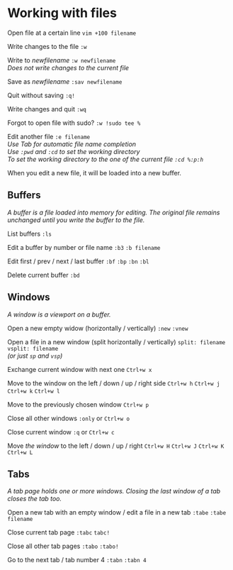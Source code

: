 Working with files
==================

Open file at a certain line  `vim +100 filename`

Write changes to the file  `:w`

Write to _newfilename_   `:w newfilename`   
_Does not write changes to the current file_

Save as _newfilename_   `:sav newfilename`

Quit without saving  `:q!`

Write changes and quit  `:wq`

Forgot to open file with sudo?  `:w !sudo tee %`

Edit another file  `:e filename`     
_Use Tab for automatic file name completion_    
_Use `:pwd` and `:cd` to set the working directory_    
_To set the working directory to the one of the current file `:cd %:p:h`_

When you edit a new file, it will be loaded into a new buffer.


Buffers
-------

_A buffer is a file loaded into memory for editing. The original file remains unchanged until you write the buffer to the file._

List buffers  `:ls`

Edit a buffer by number or file name `:b3`  `:b filename`

Edit first / prev / next / last buffer  `:bf` `:bp` `:bn` `:bl`

Delete current buffer  `:bd`


Windows
-------

_A window is a viewport on a buffer._

Open a new empty widow (horizontally / vertically)   `:new` `:vnew`

Open a file in a new window (split horizontally / vertically)  `split: filename` `vsplit: filename`    
_(or just `sp` and `vsp`)_

Exchange current window with next one  `Ctrl+w x`

Move to the window on the left / down / up / right side  `Ctrl+w h` `Ctrl+w j` `Ctrl+w k` `Ctrl+w l`

Move to the previously chosen window   `Ctrl+w p`

Close all other windows   `:only` or `Ctrl+w o`

Close current window    `:q` or `Ctrl+w c`

Move _the window_ to the left / down / up / right   `Ctrl+w H` `Ctrl+w J` `Ctrl+w K` `Ctrl+w L`


Tabs
----

_A tab page holds one or more windows. Closing the last window of a tab closes the tab too._

Open a new tab with an empty window / edit a file in a new tab    `:tabe`  `:tabe filename`

Close current tab page   `:tabc`  `tabc!`

Close all other tab pages   `:tabo`  `:tabo!`

Go to the next tab / tab number 4    `:tabn` `:tabn 4`







